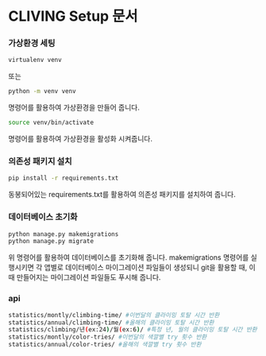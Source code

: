 # CLIVING Setup 문서
### 가상환경 세팅
```bash
virtualenv venv
```
또는
```bash
python -m venv venv
```

명령어를 활용하여 가상환경을 만들어 줍니다.

```bash
source venv/bin/activate
```
명령어를 활용하여 가상환경을 활성화 시켜줍니다.

### 의존성 패키지 설치
```bash
pip install -r requirements.txt
```
동봉되어있는 requirements.txt를 활용하여 의존성 패키지를 설치하여 줍니다.

### 데이터베이스 초기화
```bash
python manage.py makemigrations
python manage.py migrate
```
위 명령어를 활용하여 데이터베이스를 초기화해 줍니다.
makemigrations 명령어를 실행시키면 각 앱별로 데이터베이스 마이그레이션 파일들이 생성되니 git을 활용할 때,
이때 만들어지는 마이그레이션 파일들도 푸시해 줍니다.


### api
```bash
statistics/montly/climbing-time/ #이번달의 클라이밍 토탈 시간 반환
statistics/annual/climbing-time/ #올해의 클라이밍 토탈 시간 반환
statistics/climbing/년(ex:24)/월(ex:6)/ #특정 년, 월의 클라이밍 토탈 시간 반환
statistics/montly/color-tries/ #이번달의 색깔별 try 횟수 반환
statistics/annual/color-tries/ #올해의 색깔별 try 횟수 반환
```